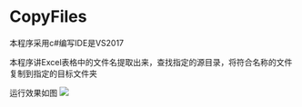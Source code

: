 # CopyFiles

本程序采用c#编写IDE是VS2017

本程序讲Excel表格中的文件名提取出来，查找指定的源目录，将符合名称的文件复制到指定的目标文件夹

运行效果如图
![](https://i.imgur.com/6wSXO7x.png)
